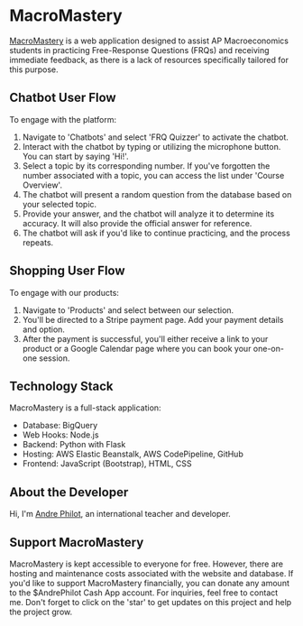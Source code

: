 # MacroMastery

[MacroMastery](http://macromastery-env.eba-umapubbq.us-east-1.elasticbeanstalk.com/) is a web application designed to assist AP Macroeconomics students in practicing Free-Response Questions (FRQs) and receiving immediate feedback, as there is a lack of resources specifically tailored for this purpose.

## Chatbot User Flow

To engage with the platform:
1. Navigate to 'Chatbots' and select 'FRQ Quizzer' to activate the chatbot.
2. Interact with the chatbot by typing or utilizing the microphone button. You can start by saying 'Hi!'.
3. Select a topic by its corresponding number. If you've forgotten the number associated with a topic, you can access the list under 'Course Overview'.
4. The chatbot will present a random question from the database based on your selected topic.
5. Provide your answer, and the chatbot will analyze it to determine its accuracy. It will also provide the official answer for reference.
6. The chatbot will ask if you'd like to continue practicing, and the process repeats.
   
## Shopping User Flow

To engage with our products:
1. Navigate to 'Products' and select between our selection.
2. You'll be directed to a Stripe payment page. Add your payment details and option.
3. After the payment is successful, you'll either receive a link to your product or a Google Calendar page where you can book your one-on-one session.

## Technology Stack

MacroMastery is a full-stack application:
- Database: BigQuery
- Web Hooks: Node.js
- Backend: Python with Flask
- Hosting: AWS Elastic Beanstalk, AWS CodePipeline, GitHub
- Frontend: JavaScript (Bootstrap), HTML, CSS

## About the Developer

Hi, I'm [Andre Philot](https://andrephilot.github.io/portfolio/), an international teacher and developer.

## Support MacroMastery

MacroMastery is kept accessible to everyone for free. However, there are hosting and maintenance costs associated with the website and database. If you'd like to support MacroMastery financially, you can donate any amount to the $AndrePhilot Cash App account. For inquiries, feel free to contact me. Don't forget to click on the 'star' to get updates on this project and help the project grow.
